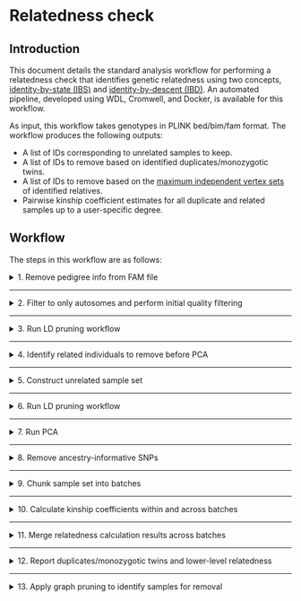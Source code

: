 # Relatedness check

## Introduction

This document details the standard analysis workflow for performing a relatedness check that identifies genetic relatedness using two concepts, [identity-by-state (IBS)](https://isogg.org/wiki/Identical_by_state) and [identity-by-descent (IBD)](https://isogg.org/wiki/Identical_by_descent). An automated pipeline, developed using WDL, Cromwell, and Docker, is available for this workflow.

As input, this workflow takes genotypes in PLINK bed/bim/fam format. The workflow produces the following outputs:

* A list of IDs corresponding to unrelated samples to keep.
* A list of IDs to remove based on identified duplicates/monozygotic twins.
* A list of IDs to remove based on the [maximum independent vertex sets](https://en.wikipedia.org/wiki/Independent_set_(graph_theory)) of identified relatives.
* Pairwise kinship coefficient estimates for all duplicate and related samples up to a user-specific degree.

## Workflow

The steps in this workflow are as follows:

<details>
<summary>1. Remove pedigree info from FAM file </summary>
</br>

In this step, the input PLINK [fam file](https://www.cog-genomics.org/plink/1.9/formats#fam) is modified so that the family ID is unique and parent relationships are removed. An ID map is also created so that PLINK `--update-ids` can be used at a later point to revert the IDs.

Sample command:
```shell
# Create new fam file with pedigree information removed
# Column 1 is uniquely assigned as the corresponding row number
# Columns 3 and 4 are assigned all 0s
awk '{$1=NR; $3=0; $4=0; print}' <fam_file> \
    > <updated_fam_file_prefix>.fam 

# Create ID mapping between new IDs and original IDs
# Column order = new FID, new IID, old FID, old IID
awk '{print NR,$2,$1,$2}' <fam_file> \
    > <id_mapping_file_prefix>.txt 
```

Input Files:

| FILE | DESCRIPTION |
| --- | --- |
| `<fam_file>` | PLINK format fam file for input genotypes |

Output Files:

| FILE | DESCRIPTION |
| --- | --- |
| `<updated_fam_file_prefix>.fam` | PLINK format fam file for output genotypes. Pedigree information removed. |
| `<id_mapping_file_prefix>.txt` | PLINK ID mapping file to go from new IDs to original IDs. Compatible with PLINK `--update-ids` |

</details>

----

<details>
<summary>2. Filter to only autosomes and perform initial quality filtering</summary>
</br>

Only the autosomes are needed for accurate calculations of relatedness, so all other chromosomes are excluded to simplify the workflow and reduce resource requirements. For each variant, the genotype call rate, minor allele frequency, and Hardy-Weinberg equilibrium are used to filter out low-quality variants that would bias downstream calculations. 

Sample command:
```shell
# Apply variant filtering and reduce data set to only autosomes
# Explicit input specification of bim/bed/fam separately allows 
#   for incorporation of updated fam file without pedigree info
plink \
    --bed <bed_prefix>.bed \
    --bim <bim_prefix>.bim \
    --fam <fam_prefix>.fam \
    --autosome \
    --geno <rate> \
    --hwe <pvalue> \
    --maf <freq> \
    --make-bed \
    --out <output_prefix>
```

Input files:

| FILE | DESCRIPTION |
| --- | --- |
| `<bed_prefix>.bed` | PLINK format bed file for input genotypes |
| `<bim_prefix>.bim` | PLINK format bim file for input genotypes |
| `<fam_prefix>.fam` | PLINK format fam file for input genotypes. Pedigree information removed. |

Output Files:

| FILE | DESCRIPTION |
| --- | --- |
| `<output_prefix>.bed` | PLINK format bed file for output genotypes |
| `<output_prefix>.bim` | PLINK format bim file for output genotypes |
| `<output_prefix>.fam` | PLINK format fam file for output genotypes |
| `<output_prefix>.log` | PLINK log file |

Parameters:

| PARAMETER | DESCRIPTION |
| --- | --- |
| `--bed <bed_prefix>.bed` | PLINK bed file for input genotypes |
| `--bim <bim_prefix>.bed` | PLINK bim file for input genotypes |
| `--fam <fam_prefix>.bed` | PLINK fam file for input genotypes |
| `--autosome` | Flag indicating to retain only chromosomes 1-22 |
| `--geno <rate>` | Filters out all variants with missing call rates exceeding `<rate>` (decimal value) |
| `--hwe <pvalue>` | Filters out all variants which have Hardy-Weinberg equilibrium exact test p-value below `<pvalue>` |
| `--maf <freq>` | Filters out all variants with minor allele frequency below `<freq>` (decimal value) |
| `--make-bed` | Flag indicating to generate genotypes in PLINK bed/bim/fam format |
| `--out <output_prefix>` | Prefix for output genotypes in PLINK bed/bim/fam format |

</details>

----

<details>
<summary>3. Run LD pruning workflow</summary>
</br>

</details>

----

<details>
<summary>4. Identify related individuals to remove before PCA</summary>
</br>

Prior to running PCA, the sample set will be reduced to only unrelated (relatedness degree >3) individuals. This helps mitigate [PC estimation biases caused by high genotypic correlation between samples](https://stats.stackexchange.com/questions/50537/should-one-remove-highly-correlated-variables-before-doing-pca), to produce top PCs that are maximally informative for ancestral diversity. To obtain a subset of unrelated samples, [KING](https://doi.org/10.1093/bioinformatics/btq559) will be used.

<details>
<summary>Standard processing</summary>
</br>

# Standard processing

## Kinship coefficient calculations

Sample command:
```shell
# Calculate kinship coefficients and report only pairwise 
#   relationships greater than or equal to the specified degree
king \
    --cpus <num_cpus> \
    -b <bed_prefix>.bed \
    --fam <fam_prefix>.fam \
    --bim <bim_prefix>.bim \
    --kinship \
    --degree <degree> \
    --prefix <output_prefix>
```

Input files:

| FILE | DESCRIPTION |
| --- | --- |
| `<bed_prefix>.bed` | PLINK format bed file for input genotypes |
| `<bim_prefix>.bim` | PLINK format bim file for input genotypes |
| `<fam_prefix>.fam` | PLINK format fam file for input genotypes |

Output Files:

| FILE | DESCRIPTION |
| --- | --- |
| `<output_prefix>.kin` | Within-family kinship calculation results table. For PLINK fam files with no pedigree information, this file should only contain a header line with no table records. |
| `<output_prefix>.kin0` | Across family kinship calculation results table. Column descriptions [here](http://people.virginia.edu/~wc9c/KING/manual.html#WITHIN) |

Parameters:

| PARAMETER | DESCRIPTION |
| --- | --- |
| `--b <bed_prefix>.bed` | PLINK bed file for input genotypes |
| `--bim <bim_prefix>.bed` | PLINK bim file for input genotypes |
| `--fam <fam_prefix>.bed` | PLINK fam file for input genotypes |
| `--cpus <num_cpus>` | Flag indicating to retain only chromosomes 1-22 |
| `--kinship` | Filters out all variants with minor allele frequency below `<freq>` (decimal value) |
| `--degree <degree>` | Flag indicating to generate genotypes in PLINK bed/bim/fam format |
| `--prefix <output_prefix>` | Prefix for output genotypes in PLINK bed/bim/fam format |

## Identify unrelated subset of samples

To obtain a list of unrelated individuals, a greedy graph pruning approach is taken.

Sample code:
```R
# TODO: Convert this example code into an R script

library(igraph)
options(stringsAsFactors = F)

# User-specified arguments
input.file <- "king/king.kin0" # KING across-family results table from --kinship
output.file <- "pca_sample_exclusions.txt" # Name for outputting PLINK compatible remove ID file

# Read in KING --kinship output table
king.stats <- read.table(input.file, header = T)

# Combine FID and IIDs into single ID for first component of a pair
edge.heads <- paste0(king.stats$FID1, ":::", king.stats$ID1)
# Combine FID and IIDs into single ID for second component of a pair
edge.tails <- paste0(king.stats$FID2, ":::", king.stats$ID2)
sample.pairs = cbind(edge.heads, edge.tails)

# Create undirected sample graph
sample.graph <- graph.data.frame(sample.pairs, directed = F)

# Data structure to track which samples to exclude
remove.list <- c()

# Get the number of relationships per sample
sample.degrees <- sort(degree(sample.graph), decreasing = T)

# Apply greedy graph pruning approach
# Remove highest degree samples until none are left or
#   the highest degree sample has degree 1
current.graph <- sample.graph
while(length(sample.degrees) > 0 & sample.degrees[1] > 1) {
    remove.list <- c(remove.list, names(sample.degrees[1]))
    current.graph <- current.graph - names(sample.degrees[1])
    sample.degrees = sort(degree(current.graph), decreasing = T)
}

# Update sample pairs post-pruning
unpruned.sample.pairs <- sample.pairs[!(sample.pairs[,1] %in% remove.list) & !(sample.pairs[,2] %in% remove.list),]

# Randomly select one from each pair to remove
random.exclusions <- sapply(1:nrow(unpruned.sample.pairs),
    function(i){unpruned.sample.pairs[i, sample(x = 1:2, size = 1)]})

# Update remove list
remove.list <- c(remove.list, as.vector(random.exclusions))

# Final check that no sample pairs remain
if(sum(!(sample.pairs[,1] %in% remove.list) & !(sample.pairs[,2] %in% remove.list)) == 0){
    stop("Error: Not all sample pairs filtered during graph pruning!")
}

# Export PLINK compatible remove list
final.remove.list <- do.call(rbind, strsplit(remove.list, split = ":::"))
write.table(final.remove.list, file = output.file, 
    sep = " ", row.names = F, col.names = F, quote = F)
```
</details>

<details>
<summary>Parallel processing</summary>
</br>

# Parallel processing

As descrbined in the KING [documentation](http://people.virginia.edu/~wc9c/KING/manual.html#WITHIN), the `--proj` option can be used to take advantage of batch sample processing which lends itself to easy parallelization. This approach offers both real time computational speedups and reduced memory requirements per run when compared to processing the whole data set at once. Batch sample processing becomes necessary when analyzing tens of thousands of samples or more. For illustrative purposes, assume that a data set is partitioned into 3 batches of samples. Six iterations of KING would need to be run to perform all pairwise comparisons between all samples across the batches.

**Note:** If all the partitions have *exactly* the same sample size, then the value provided to the `--proj` option is simply the sample size of any partition. If the partitions differ in size, then the value provided to the `--proj` option should be the sample size of the *first* partition listed for the `-b`, `--fam`, and `--bim` options.

Sample command:
```shell
# Calculate kinship coefficients between partitions 1 and 2
king \
    --cpus <num_cpus> \
    -b <partition1>.bed,<partition2>.bed \
    --fam <partition1>.fam,<partition2>.fam \
    --bim <partition1>.bim,<partition2>.bim \
    --kinship \
    --degree <degree> \
    --proj <partition1_size> \
    --prefix <partition12_prefix>
    
# Calculate kinship coefficients between partitions 2 and 3
king \
    --cpus <num_cpus> \
    -b <partition2>.bed,<partition3>.bed \
    --fam <partition2>.fam,<partition3>.fam \
    --bim <partition2>.bim,<partition3>.bim \
    --kinship \
    --degree <degree> \
    --proj <partition2_size> \
    --prefix <partition23_prefix>

# Calculate kinship coefficients between partitions 1 and 3
king \
    --cpus <num_cpus> \
    -b <partition1>.bed,<partition3>.bed \
    --fam <partition1>.fam,<partition3>.fam \
    --bim <partition1>.bim,<partition3>.bim \
    --kinship \
    --degree <degree> \
    --proj <partition1_size> \
    --prefix <partition13_prefix>

# Calculate kinship coefficients within each partition
king \
    --cpus <num_cpus> \
    -b <partition1>.bed \
    --fam <partition1>.fam \
    --bim <partition1>.bim \
    --kinship \
    --degree <degree> \
    --prefix <partition1_prefix>

king \
    --cpus <num_cpus> \
    -b <partition2>.bed \
    --fam <partition2>.fam \
    --bim <partition2>.bim \
    --kinship \
    --degree <degree> \
    --prefix <partition2_prefix>

king \
    --cpus <num_cpus> \
    -b <partition3>.bed \
    --fam <partition3>.fam \
    --bim <partition3>.bim \
    --kinship \
    --degree <degree> \
    --prefix <partition3_prefix>

```
</details>

</details>

----

<details>
<summary>5. Construct unrelated sample set</summary>
</br>

Using the autosome only PLINK file set (prior to LD-pruning), related individuals (degree 3 or less) are removed and variant QC is re-applied.

Sample code:
```shell

# Remove related samples and re-apply variant QC
plink \
    --bfile <bed_bim_fam_prefix> \
    --remove <remove_list_prefix>.txt
    --geno <rate> \
    --hwe <pvalue> \
    --maf <freq> \
    --make-bed \
    --out <output_prefix>
```

Input files:

| FILE | DESCRIPTION |
| --- | --- |
| `<bed_bim_fam_prefix>.bed` | PLINK format bed file for input genotypes |
| `<bed_bim_fam_prefix>.bim` | PLINK format bim file for input genotypes |
| `<bed_bim_fam_prefix>.fam` | PLINK format fam file for input genotypes |
| `<remove_list_prefix>.txt` | Two-column (FID and IID) space-delimited ID file containing samples to remove |

Output Files:

| FILE | DESCRIPTION |
| --- | --- |
| `<output_prefix>.bed` | PLINK format bed file for output genotypes |
| `<output_prefix>.bim` | PLINK format bim file for output genotypes |
| `<output_prefix>.fam` | PLINK format fam file for output genotypes |
| `<output_prefix>.log` | PLINK log file |

Parameters:

| PARAMETER | DESCRIPTION |
| --- | --- |
| `--bfile <bed_bim_fam_prefix>` | PLINK file set for input genotypes |
| `--remove` | Remove samples based on a list of IDs (FID and IID pairs) |
| `--autosome` | Flag indicating to retain only chromosomes 1-22 |
| `--geno <rate>` | Filters out all variants with missing call rates exceeding `<rate>` (decimal value) |
| `--hwe <pvalue>` | Filters out all variants which have Hardy-Weinberg equilibrium exact test p-value below `<pvalue>` |
| `--maf <freq>` | Filters out all variants with minor allele frequency below `<freq>` (decimal value) |
| `--make-bed` | Flag indicating to generate genotypes in PLINK bed/bim/fam format |
| `--out <output_prefix>` | Prefix for output genotypes in PLINK bed/bim/fam format |
</details>


----

<details>
<summary>6. Run LD pruning workflow</summary>
</br>

</details>

----

<details>
<summary>7. Run PCA</summary>
</br>

To ensure that calculation of principal components (PCs) will scale reasonably (in terms of both memory and CPU demands) to biobank size data (100k+ samples), [FlashPCA2](https://github.com/gabraham/flashpca) will be used. This PCA algorithm gets its memory and computational efficency from doing block-wise calculations on the data and using the implicitly restarted Arnoldi method in calculating a pre-specificed number of PC approximations. The [manuscript](https://doi.org/10.1093/bioinformatics/btx299) describing FlashPCA2 mechanics highlights that PCA takes under 6 hours using 2GB of RAM for 20 PCs on 500k samples and 100k SNPs.

For the purpose of identifying ancestry-informative SNPs, the PCA will only require calculating the loadings for the top 3 PCs.

</details>

----

<details>
<summary>8. Remove ancestry-informative SNPs</summary>
</br>

</details>

----

<details>
<summary>9. Chunk sample set into batches</summary>
</br>

</details>

----

<details>
<summary>10. Calculate kinship coefficients within and across batches</summary>
</br>

</details>

----

<details>
<summary>11. Merge relatedness calculation results across batches</summary>
</br>

</details>

----

<details>
<summary>12. Report duplicates/monozygotic twins and lower-level relatedness</summary>
</br>

The [KING robust kinship coefficients](https://doi.org/10.1093/bioinformatics/btq559) can be interpreted as follows (Based on Table 1 from [Manichaikul et al.](https://doi.org/10.1093/bioinformatics/btq559)):

| Kinship coefficient | Interpretation |
| :----: | :----: |
| >0.354 | Duplicates or monozygotic twins |
| (0.177, 0.354] | 1st degree relatives |
| (0.0884, 0.177] | 2nd degree relatives |
| (0.0442, 0.0884] | 3rd degree relatives |

For the relatedness check, all pairs of samples with relatedness smaller than a user-specified degree (up to degree 3) will be reported, along with their kinship coefficient, in a log file. Based on the kinship coefficient ranges specified in the table above, each sample pair will be annotated as duplicates/monozygotic twins or 1st, 2nd, or 3rd degree relatives.

</details>

----

<details>
<summary>13. Apply graph pruning to identify samples for removal</summary>
</br>

The same graph pruning approach as used for identifying a set of unrelated individuals will be used here. The output will be a file with a PLINK compatible list of IDs (FID and IID) recommended for exclusion.

</details>



